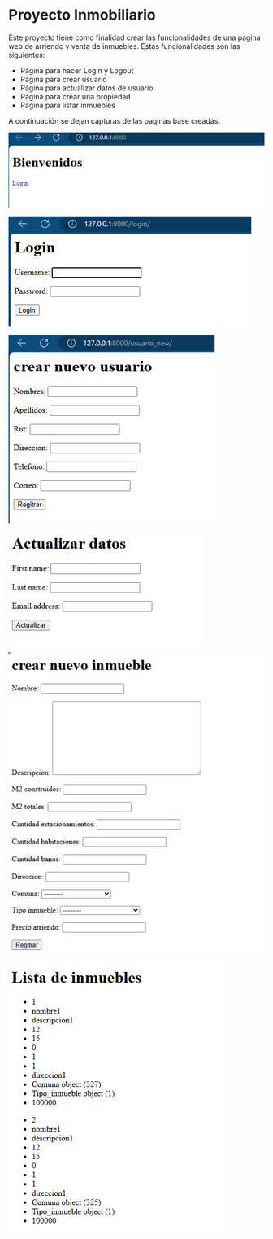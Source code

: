 # Proyecto Inmobiliario

Este proyecto tiene como finalidad crear las funcionalidades de una pagina web de arriendo y venta de inmuebles. Estas funcionalidades son las siguientes:

- Página para hacer Login y Logout
- Página para crear usuario
- Página para actualizar datos de usuario
- Página para crear una propiedad
- Página para listar inmuebles

A continuación se dejan capturas de las paginas base creadas:

![Index](index.png)

![Login](Login.png)

![Crear Usuario](crear_usuario.png)

![Actualizar datos](Actualizar_datos.png)

![Crear Inmueble](Crear_inmueble.png)

![Listar Inmuebles](Lista_inmuebles.png)